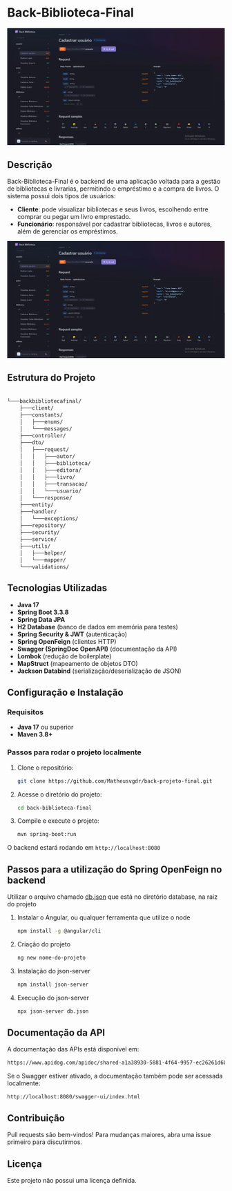 # Back-Biblioteca-Final
![Documentação da API](doc/documentacao.png)
## Descrição

Back-Biblioteca-Final é o backend de uma aplicação voltada para a gestão de bibliotecas e livrarias, permitindo o empréstimo e a compra de livros.
O sistema possui dois tipos de usuários:

- **Cliente**: pode visualizar bibliotecas e seus livros, escolhendo entre comprar ou pegar um livro emprestado.
- **Funcionário**: responsável por cadastrar bibliotecas, livros e autores, além de gerenciar os empréstimos.

![Documentação](doc/documentacao.png)

## Estrutura do Projeto

```

└───backbibliotecafinal/
    ├───client/
    ├───constants/
    │   ├───enums/
    │   └───messages/
    ├───controller/
    ├───dto/
    │   ├───request/
    │   │   ├───autor/
    │   │   ├───biblioteca/
    │   │   ├───editora/
    │   │   ├───livro/
    │   │   ├───transacao/
    │   │   └───usuario/
    │   └───response/
    ├───entity/
    ├───handler/
    │   └───exceptions/
    ├───repository/
    ├───security/
    ├───service/
    ├───utils/
    │   ├───helper/
    │   └───mapper/
    └───validations/

```

## Tecnologias Utilizadas

- **Java 17**
- **Spring Boot 3.3.8**
- **Spring Data JPA**
- **H2 Database** (banco de dados em memória para testes)
- **Spring Security & JWT** (autenticação)
- **Spring OpenFeign** (clientes HTTP)
- **Swagger (SpringDoc OpenAPI)** (documentação da API)
- **Lombok** (redução de boilerplate)
- **MapStruct** (mapeamento de objetos DTO)
- **Jackson Databind** (serialização/deserialização de JSON)

## Configuração e Instalação

### Requisitos

- **Java 17** ou superior
- **Maven 3.8+**

### Passos para rodar o projeto localmente

1. Clone o repositório:
   ```sh
   git clone https://github.com/Matheusvgdr/back-projeto-final.git
   ```
2. Acesse o diretório do projeto:
   ```sh
   cd back-biblioteca-final
   ```
3. Compile e execute o projeto:
   ```sh
   mvn spring-boot:run
   ```

O backend estará rodando em `http://localhost:8080`

## Passos para a utilização do Spring OpenFeign no backend

   Utilizar o arquivo chamado [db.json](database/db.json) que está no diretório database, na raiz do projeto

1. Instalar o Angular, ou qualquer ferramenta que utilize o node
   ```sh
   npm install -g @angular/cli
   ```
2. Criação do projeto
   ```sh
   ng new nome-do-projeto
   ```
3. Instalação do json-server

   ```sh
   npm install json-server
   ```
4. Execução do json-server

   ```sh
   npx json-server db.json
   ```

## Documentação da API

A documentação das APIs está disponível em:

```sh
https://www.apidog.com/apidoc/shared-a1a38930-5881-4f64-9957-ec26261d6b5d
```

Se o Swagger estiver ativado, a documentação também pode ser acessada localmente:

```
http://localhost:8080/swagger-ui/index.html
```

## Contribuição

Pull requests são bem-vindos! Para mudanças maiores, abra uma issue primeiro para discutirmos.

## Licença

Este projeto não possui uma licença definida.

